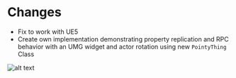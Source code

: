 # Changes

* Fix to work with UE5
* Create own implementation demonstrating property replication and RPC behavior with an UMG widget and actor rotation using new ```PointyThing``` Class

![alt text](output-1.webp)